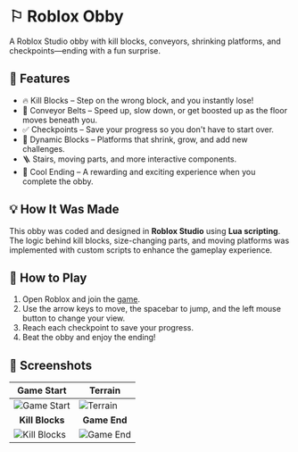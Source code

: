 # ⚐ Roblox Obby

A Roblox Studio obby with kill blocks, conveyors, shrinking platforms, and checkpoints—ending with a fun surprise.

## 🔧 Features

- 🔥 Kill Blocks – Step on the wrong block, and you instantly lose!
- 🏃 Conveyor Belts – Speed up, slow down, or get boosted up as the floor moves beneath you.
- ✅ Checkpoints – Save your progress so you don't have to start over.
- 🧱 Dynamic Blocks – Platforms that shrink, grow, and add new challenges.
- 🪜 Stairs, moving parts, and more interactive components.
- 🎉 Cool Ending – A rewarding and exciting experience when you complete the obby.

## 💡 How It Was Made

This obby was coded and designed in **Roblox Studio** using **Lua scripting**. The logic behind kill blocks, size-changing parts, and moving platforms was implemented with custom scripts to enhance the gameplay experience.

## 🚀 How to Play

1. Open Roblox and join the [game](https://www.roblox.com/games/9700632786/yineirys-game).
2. Use the arrow keys to move, the spacebar to jump, and the left mouse button to change your view.
3. Reach each checkpoint to save your progress.
4. Beat the obby and enjoy the ending!

## 📸 Screenshots

|Game Start|Terrain|
|------------------------------------|-----------------------------------|
| ![Game Start](https://github.com/user-attachments/assets/ca94f652-05de-45b5-b3f0-f3bf2f8bafd1) | ![Terrain](https://github.com/user-attachments/assets/4c6fb5b0-d404-4ba2-bc57-ae46ab8bba1a) |  
|<center>**Kill Blocks**</center> | <center>**Game End**</center> |
| ![Kill Blocks](https://github.com/user-attachments/assets/9c0634cf-25be-4c64-a6b7-88d5472fe1ab) | ![Game End](https://github.com/user-attachments/assets/a6a97b22-46c4-4d94-8fe9-4e6cdbe466ef) |
